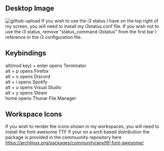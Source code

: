 ## Desktop Image
![github-upload](https://user-images.githubusercontent.com/74705524/104528243-b8653400-55d4-11eb-9725-5231290b6426.png)
If you wish to use the i3 status I have on the top right of my screen, you will need to install my i3status.conf file. 
If you wish not to use the i3 status, remove "status_command i3status" from the first bar I reference in the i3 configuration file.


## Keybindings
alt(mod key) + enter  opens Terminator     
alt + p      opens Firefox        
alt + o      opens Discord     
alt + i      opens Spotify      
alt + u      opens Visual Studio    
alt + y      opens Steam  
home         opens Thunar File Manager

## Workspace Icons
If you wish to render the icons shown in my workspaces, you will need to install the font-awesome TTF
If your on a arch based distribution the package is provided in the commuunity repository here 
https://archlinux.org/packages/community/any/ttf-font-awesome/

